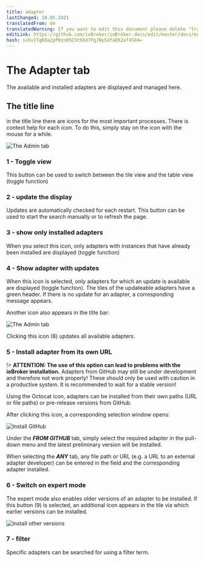 ```yaml
---
title: adapter
lastChanged: 10.05.2021
translatedFrom: de
translatedWarning: If you want to edit this document please delete "translatedFrom" field, elsewise this document will be translated automatically again
editLink: https://github.com/ioBroker/ioBroker.docs/edit/master/docs/en/admin/adapter.md
hash: svGv1TgKOa2pP8zn85C5t9Xd7FgJNy5dfaEK2af4S84=
---
```

# The Adapter tab
The available and installed adapters are displayed and managed here.

## The title line
in the title line there are icons for the most important processes. There is context help for each icon. To do this, simply stay on the icon with the mouse for a while.

![The Admin tab](../../de/admin/media/ADMIN_Adapter_Kachel_numbers.png)

### 1 - Toggle view
This button can be used to switch between the tile view and the table view (toggle function)

### 2 - update the display
Updates are automatically checked for each restart. This button can be used to start the search manually or to refresh the page.

### 3 - show only installed adapters
When you select this icon, only adapters with instances that have already been installed are displayed (toggle function)

### 4 - Show adapter with updates
When this icon is selected, only adapters for which an update is available are displayed (toggle function). The tiles of the updateable adapters have a green header. If there is no update for an adapter, a corresponding message appears.

Another icon also appears in the title bar:

![The Admin tab](../../de/admin/media/ADMIN_Adapter_Kachel_upgradeable.png)

Clicking this icon (8) updates all available adapters.

### 5 - Install adapter from its own URL
!> **ATTENTION: The use of this option can lead to problems with the ioBroker installation.** Adapters from GitHub may still be under development and therefore not work properly! These should only be used with caution in a productive system. It is recommended to wait for a stable version!

Using the Octocat icon, adapters can be installed from their own paths (URL or file paths) or pre-release versions from GitHub.

After clicking this icon, a corresponding selection window opens:

![Install GitHub](../../de/admin/media/ADMIN_Adapter_GitHub.png)

Under the ***FROM GITHUB*** tab, simply select the required adapter in the pull-down menu and the latest preliminary version will be installed.

When selecting the ***ANY*** tab, any file path or URL (e.g. a URL to an external adapter developer) can be entered in the field and the corresponding adapter installed.

### 6 - Switch on expert mode
The expert mode also enables older versions of an adapter to be installed. If this button (9) is selected, an additional icon appears in the tile via which earlier versions can be installed.

![Install other versions](../../de/admin/media/ADMIN_Adapter_Kachel_versions.png)

### 7 - filter
Specific adapters can be searched for using a filter term.